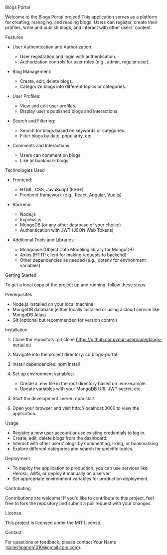 Blogs Portal

Welcome to the Blogs Portal project! This application serves as a platform for creating, managing, and reading blogs. Users can register, create their profiles, write and publish blogs, and interact with other users' content.

Features

- User Authentication and Authorization:
  - User registration and login with authentication.
  - Authorization controls for user roles (e.g., admin, regular user).

- Blog Management:
  - Create, edit, delete blogs.
  - Categorize blogs into different topics or categories.

- User Profiles:
  - View and edit user profiles.
  - Display user's published blogs and interactions.

- Search and Filtering:
  - Search for blogs based on keywords or categories.
  - Filter blogs by date, popularity, etc.

- Comments and Interactions:
  - Users can comment on blogs.
  - Like or bookmark blogs.

Technologies Used

- Frontend:
  - HTML, CSS, JavaScript (ES6+)
  - Frontend framework (e.g., React, Angular, Vue.js)

- Backend:
  - Node.js
  - Express.js
  - MongoDB (or any other database of your choice)
  - Authentication with JWT (JSON Web Tokens)

- Additional Tools and Libraries:
  - Mongoose (Object Data Modeling library for MongoDB)
  - Axios (HTTP client for making requests to backend)
  - Other dependencies as needed (e.g., dotenv for environment variables)

Getting Started

To get a local copy of the project up and running, follow these steps:

Prerequisites

- Node.js installed on your local machine
- MongoDB database (either locally installed or using a cloud service like MongoDB Atlas)
- Git (optional but recommended for version control)

Installation

1. Clone the repository:
   git clone https://github.com/your-username/blogs-portal.git

2. Navigate into the project directory:
   cd blogs-portal

3. Install dependencies:
   npm install

4. Set up environment variables:
   - Create a .env file in the root directory based on .env.example.
   - Update variables with your MongoDB URI, JWT secret, etc.

5. Start the development server:
   npm start

6. Open your browser and visit http://localhost:3000 to view the application.

Usage

- Register a new user account or use existing credentials to log in.
- Create, edit, delete blogs from the dashboard.
- Interact with other users' blogs by commenting, liking, or bookmarking.
- Explore different categories and search for specific topics.

Deployment

- To deploy the application to production, you can use services like Heroku, AWS, or deploy it manually on a server.
- Set appropriate environment variables for production deployment.

Contributing

Contributions are welcome! If you'd like to contribute to this project, feel free to fork the repository and submit a pull request with your changes.

License

This project is licensed under the MIT License.

Contact

For questions or feedback, please contact Your Name (saileshpanda1010@gmail.com.com).
